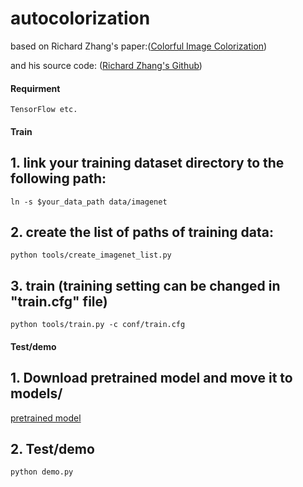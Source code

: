 # autocolorization

based on Richard Zhang's paper:([Colorful Image Colorization](https://arxiv.org/pdf/1603.08511.pdf))

and his source code: ([Richard Zhang's Github](https://github.com/richzhang/colorization))

#### Requirment

```
TensorFlow etc. 
```


#### Train

## 1. link your training dataset directory to the following path: 

```
ln -s $your_data_path data/imagenet
```
  
## 2. create the list of paths of training data:

```
python tools/create_imagenet_list.py
```

## 3. train (training setting can be changed in "train.cfg" file)

```
python tools/train.py -c conf/train.cfg
```

#### Test/demo

## 1. Download pretrained model and move it to models/
[pretrained model](https://drive.google.com/file/d/184bZsYkk6cUxUvrn7UMEjmRJ8GQ-1Wjm/view?usp=sharing)

## 2. Test/demo

```
python demo.py
```
